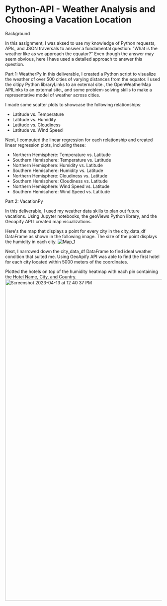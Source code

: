 # Python-API - Weather Analysis and Choosing a Vacation Location  

Background

In this assignment, I was aksed to use my knowledge of Python requests, APIs, and JSON traversals to answer a fundamental question: "What is the weather like as we approach the equator?"
Even though the answer may seem obvious, here I have used a detailed approach to answer this question. 

Part 1: WeatherPy
In this deliverable, I created a Python script to visualize the weather of over 500 cities of varying distances from the equator. I used the citipy Python libraryLinks to an external site., the OpenWeatherMap APILinks to an external site., and some problem-solving skills to make a representative model of weather across cities. 

I made some scatter plots to showcase the following relationships:

* Latitude vs. Temperature
* Latitude vs. Humidity
* Latitude vs. Cloudiness
* Latitude vs. Wind Speed

Next, I computed the linear regression for each relationship and created linear regression plots, including these: 

* Northern Hemisphere: Temperature vs. Latitude
* Southern Hemisphere: Temperature vs. Latitude
* Northern Hemisphere: Humidity vs. Latitude
* Southern Hemisphere: Humidity vs. Latitude
* Northern Hemisphere: Cloudiness vs. Latitude
* Southern Hemisphere: Cloudiness vs. Latitude
* Northern Hemisphere: Wind Speed vs. Latitude
* Southern Hemisphere: Wind Speed vs. Latitude

Part 2: VacationPy

In this deliverable, I used my weather data skills to plan out future vacations. Using Jupyter notebooks, the geoViews Python library, and the Geoapify API I created map visualizations.

Here's the map that displays a point for every city in the city_data_df DataFrame as shown in the following image. The size of the point displays the humidity in each city.
![Map_1](https://user-images.githubusercontent.com/124627601/231825880-344fba74-9fe6-49ee-b7a7-679ae25cac64.png)

Next, I narrowed down the city_data_df DataFrame to find ideal weather condition that suited me. Using GeoApify API was able to find the first hotel for each city located within 5000 meters of the coordinates.

Plotted the hotels on top of the humidity heatmap with each pin containing the Hotel Name, City, and Country.
<img width="1034" alt="Screenshot 2023-04-13 at 12 40 37 PM" src="https://user-images.githubusercontent.com/124627601/231827533-512bd426-996e-42b0-b491-cb99a7f110b6.png">



